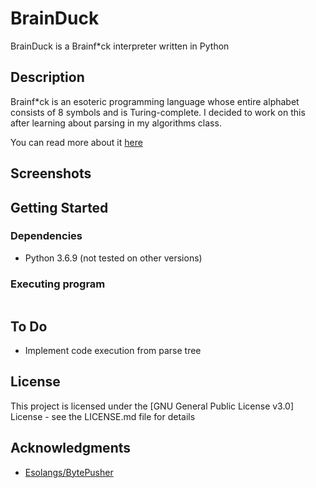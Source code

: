 # BrainDuck

BrainDuck is a Brainf*ck interpreter written in Python

## Description

Brainf*ck is an esoteric programming language whose entire alphabet consists of 8 symbols and is Turing-complete. I decided to work on this after learning about parsing in my algorithms class.

You can read more about it [here](https://esolangs.org/wiki/Brainfuck)

## Screenshots

## Getting Started

### Dependencies

* Python 3.6.9 (not tested on other versions)

### Executing program

```

```

## To Do

* Implement code execution from parse tree

## License

This project is licensed under the [GNU General Public License v3.0] License - see the LICENSE.md file for details

## Acknowledgments

* [Esolangs/BytePusher](https://esolangs.org/wiki/Brainfuck)

